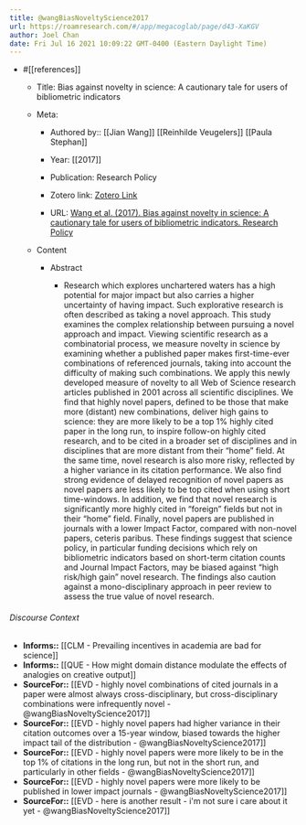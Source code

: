 ```yaml
---
title: @wangBiasNoveltyScience2017
url: https://roamresearch.com/#/app/megacoglab/page/d43-XaKGV
author: Joel Chan
date: Fri Jul 16 2021 10:09:22 GMT-0400 (Eastern Daylight Time)
---
```


- #[[references]]

    - Title: Bias against novelty in science: A cautionary tale for users of bibliometric indicators

    - Meta:

        - Authored by:: [[Jian Wang]] [[Reinhilde Veugelers]] [[Paula Stephan]]

        - Year: [[2017]]

        - Publication: Research Policy

        - Zotero link: [Zotero Link](zotero://select/items/7_73KW9W4A)

        - URL: [Wang et al. (2017). Bias against novelty in science: A cautionary tale for users of bibliometric indicators. Research Policy](https://www.sciencedirect.com/science/article/pii/S0048733317301038)

    - Content

        - Abstract

            - Research which explores unchartered waters has a high potential for major impact but also carries a higher uncertainty of having impact. Such explorative research is often described as taking a novel approach. This study examines the complex relationship between pursuing a novel approach and impact. Viewing scientific research as a combinatorial process, we measure novelty in science by examining whether a published paper makes first-time-ever combinations of referenced journals, taking into account the difficulty of making such combinations. We apply this newly developed measure of novelty to all Web of Science research articles published in 2001 across all scientific disciplines. We find that highly novel papers, defined to be those that make more (distant) new combinations, deliver high gains to science: they are more likely to be a top 1% highly cited paper in the long run, to inspire follow-on highly cited research, and to be cited in a broader set of disciplines and in disciplines that are more distant from their “home” field. At the same time, novel research is also more risky, reflected by a higher variance in its citation performance. We also find strong evidence of delayed recognition of novel papers as novel papers are less likely to be top cited when using short time-windows. In addition, we find that novel research is significantly more highly cited in “foreign” fields but not in their “home” field. Finally, novel papers are published in journals with a lower Impact Factor, compared with non-novel papers, ceteris paribus. These findings suggest that science policy, in particular funding decisions which rely on bibliometric indicators based on short-term citation counts and Journal Impact Factors, may be biased against “high risk/high gain” novel research. The findings also caution against a mono-disciplinary approach in peer review to assess the true value of novel research.

###### Discourse Context

- **Informs::** [[CLM - Prevailing incentives in academia are bad for science]]
- **Informs::** [[QUE - How might domain distance modulate the effects of analogies on creative output]]
- **SourceFor::** [[EVD - highly novel combinations of cited journals in a paper were almost always cross-disciplinary, but cross-disciplinary combinations were infrequently novel - @wangBiasNoveltyScience2017]]
- **SourceFor::** [[EVD - highly novel papers had higher variance in their citation outcomes over a 15-year window, biased towards the higher impact tail of the distribution - @wangBiasNoveltyScience2017]]
- **SourceFor::** [[EVD - highly novel papers were more likely to be in the top 1% of citations in the long run, but not in the short run, and particularly in other fields - @wangBiasNoveltyScience2017]]
- **SourceFor::** [[EVD - highly novel papers were more likely to be published in lower impact journals - @wangBiasNoveltyScience2017]]
- **SourceFor::** [[EVD - here is another result - i'm not sure i care about it yet - @wangBiasNoveltyScience2017]]
